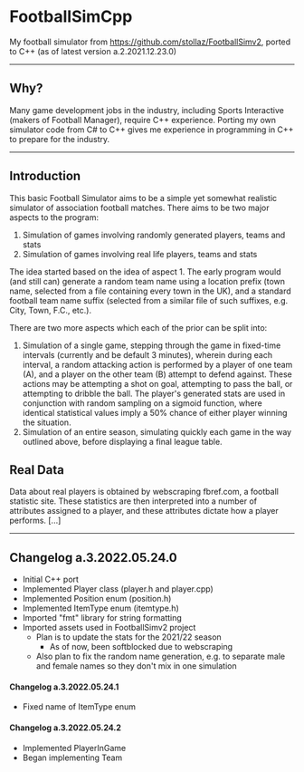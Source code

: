 # FootballSimCpp

My football simulator from https://github.com/stollaz/FootballSimv2, ported to C++ (as of latest version a.2.2021.12.23.0)

---
## Why?

Many game development jobs in the industry, including Sports Interactive (makers of Football Manager), require C++ experience. Porting my own simulator code from C# to C++ gives me experience in programming in C++ to prepare for the industry.

---
## Introduction
This basic Football Simulator aims to be a simple yet somewhat realistic simulator of association football matches. There aims to be two major aspects to the program:

1. Simulation of games involving randomly generated players, teams and stats
2. Simulation of games involving real life players, teams and stats

The idea started based on the idea of aspect 1. The early program would (and still can) generate a random team name using a location prefix 
(town name, selected from a file containing every town in the UK), and a standard football team name suffix (selected from a similar file 
of such suffixes, e.g. City, Town, F.C., etc.). 

There are two more aspects which each of the prior can be split into:

1. Simulation of a single game, stepping through the game in fixed-time intervals (currently and be default 3 minutes), wherein during each interval, a random attacking 
action is performed by a player of one team (A), and a player on the other team (B) attempt to defend against. These actions may be attempting a shot on goal, attempting 
to pass the ball, or attempting to dribble the ball. The player's generated stats are used in conjunction with random sampling on a sigmoid function, where identical statistical
values imply a 50% chance of either player winning the situation.
2. Simulation of an entire season, simulating quickly each game in the way outlined above, before displaying a final league table.

## Real Data
Data about real players is obtained by webscraping fbref.com, a football statistic site. These statistics are then interpreted into a number of attributes assigned to a player, 
and these attributes dictate how a player performs. [...]

---
## Changelog a.3.2022.05.24.0

- Initial C++ port
- Implemented Player class (player.h and player.cpp)
- Implemented Position enum (position.h)
- Implemented ItemType enum (itemtype.h)
- Imported "fmt" library for string formatting
- Imported assets used in FootballSimv2 project
  - Plan is to update the stats for the 2021/22 season
    - As of now, been softblocked due to webscraping
  - Also plan to fix the random name generation, e.g. to separate male and female names so they don't mix in one simulation

#### Changelog a.3.2022.05.24.1
- Fixed name of ItemType enum

#### Changelog a.3.2022.05.24.2
- Implemented PlayerInGame
- Began implementing Team
